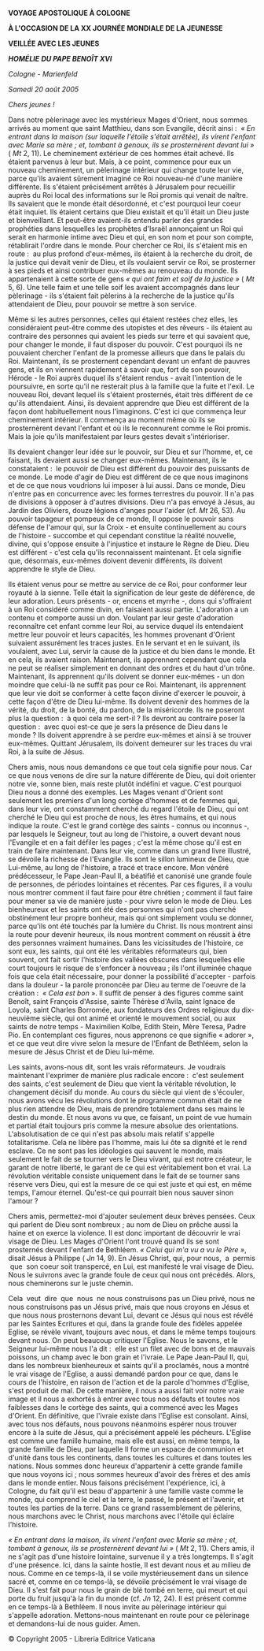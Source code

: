 **VOYAGE APOSTOLIQUE À COLOGNE**

**À L'OCCASION DE LA XX JOURNÉE MONDIALE DE LA JEUNESSE**

**VEILLÉE AVEC LES JEUNES**

***HOMÉLIE*** ***DU PAPE BENOÎT XVI***

*Cologne - Marienfeld*

*Samedi 20 août 2005*

*Chers jeunes !*

Dans notre pèlerinage avec les mystérieux Mages d'Orient, nous sommes arrivés au moment que saint Matthieu, dans son Evangile, décrit ainsi :  *« *En entrant dans la maison (sur laquelle l'étoile s'était arrêtée), ils virent l'enfant avec Marie sa mère ; et, tombant à genoux, ils se prosternèrent devant lui* »* ( *Mt* 2, 11). Le cheminement extérieur de ces hommes était achevé. Ils étaient parvenus à leur but. Mais, à ce point, commence pour eux un nouveau cheminement, un pèlerinage intérieur qui change toute leur vie, parce qu'ils avaient sûrement imaginé ce Roi nouveau-né d'une manière différente. Ils s'étaient précisément arrêtés à Jérusalem pour recueillir auprès du Roi local des informations sur le Roi promis qui venait de naître. Ils savaient que le monde était désordonné, et c'est pourquoi leur coeur était inquiet. Ils étaient certains que Dieu existait et qu'il était un Dieu juste et bienveillant. Et peut-être avaient-ils entendu parler des grandes prophéties dans lesquelles les prophètes d'Israël annonçaient un Roi qui serait en harmonie intime avec Dieu et qui, en son nom et pour son compte, rétablirait l'ordre dans le monde. Pour chercher ce Roi, ils s'étaient mis en route :  au plus profond d'eux-mêmes, ils étaient à la recherche du droit, de la justice qui devait venir de Dieu, et ils voulaient servir ce Roi, se prosterner à ses pieds et ainsi contribuer eux-mêmes au renouveau du monde. Ils appartenaient à cette sorte de gens *« *qui ont faim et soif de la justice* »* ( *Mt* 5, 6). Une telle faim et une telle soif les avaient accompagnés dans leur pèlerinage - ils s'étaient fait pèlerins à la recherche de la justice qu'ils attendaient de Dieu, pour pouvoir se mettre à son service.

Même si les autres personnes, celles qui étaient restées chez elles, les considéraient peut-être comme des utopistes et des rêveurs - ils étaient au contraire des personnes qui avaient les pieds sur terre et qui savaient que, pour changer le monde, il faut disposer du pouvoir. C'est pourquoi ils ne pouvaient chercher l'enfant de la promesse ailleurs que dans le palais du Roi. Maintenant, ils se prosternent cependant devant un enfant de pauvres gens, et ils en viennent rapidement à savoir que, fort de son pouvoir, Hérode - le Roi auprès duquel ils s'étaient rendus - avait l'intention de le poursuivre, en sorte qu'il ne resterait plus à la famille que la fuite et l'exil. Le nouveau Roi, devant lequel ils s'étaient prosternés, était très différent de ce qu'ils attendaient. Ainsi, ils devaient apprendre que Dieu est différent de la façon dont habituellement nous l'imaginons. C'est ici que commença leur cheminement intérieur. Il commença au moment même où ils se prosternèrent devant l'enfant et où ils le reconnurent comme le Roi promis. Mais la joie qu'ils manifestaient par leurs gestes devait s'intérioriser.

Ils devaient changer leur idée sur le pouvoir, sur Dieu et sur l'homme, et, ce faisant, ils devaient aussi se changer eux-mêmes. Maintenant, ils le constataient :  le pouvoir de Dieu est différent du pouvoir des puissants de ce monde. Le mode d'agir de Dieu est différent de ce que nous imaginons et de ce que nous voudrions lui imposer à lui aussi. Dans ce monde, Dieu n'entre pas en concurrence avec les formes terrestres du pouvoir. Il n'a pas de divisions à opposer à d'autres divisions. Dieu n'a pas envoyé à Jésus, au Jardin des Oliviers, douze légions d'anges pour l'aider (cf. *Mt* 26, 53). Au pouvoir tapageur et pompeux de ce monde, Il oppose le pouvoir sans défense de l'amour qui, sur la Croix - et ensuite continuellement au cours de l'histoire - succombe et qui cependant constitue la réalité nouvelle, divine, qui s'oppose ensuite à l'injustice et instaure le Règne de Dieu. Dieu est différent - c'est cela qu'ils reconnaissent maintenant. Et cela signifie que, désormais, eux-mêmes doivent devenir différents, ils doivent apprendre le style de Dieu.

Ils étaient venus pour se mettre au service de ce Roi, pour conformer leur royauté à la sienne. Telle était la signification de leur geste de déférence, de leur adoration. Leurs présents - or, encens et myrrhe -, dons qui s'offraient à un Roi considéré comme divin, en faisaient aussi partie. L'adoration a un contenu et comporte aussi un don. Voulant par leur geste d'adoration reconnaître cet enfant comme leur Roi, au service duquel ils entendaient mettre leur pouvoir et leurs capacités, les hommes provenant d'Orient suivaient assurément les traces justes. En le servant et en le suivant, ils voulaient, avec Lui, servir la cause de la justice et du bien dans le monde. Et en cela, ils avaient raison. Maintenant, ils apprennent cependant que cela ne peut se réaliser simplement en donnant des ordres et du haut d'un trône. Maintenant, ils apprennent qu'ils doivent se donner eux-mêmes - un don moindre que celui-là ne suffit pas pour ce Roi. Maintenant, ils apprennent que leur vie doit se conformer à cette façon divine d'exercer le pouvoir, à cette façon d'être de Dieu lui-même. Ils doivent devenir des hommes de la vérité, du droit, de la bonté, du pardon, de la miséricorde. Ils ne poseront plus la question :  à quoi cela me sert-il ? Ils devront au contraire poser la question :  avec quoi est-ce que je sers la présence de Dieu dans le monde ? Ils doivent apprendre à se perdre eux-mêmes et ainsi à se trouver eux-mêmes. Quittant Jérusalem, ils doivent demeurer sur les traces du vrai Roi, à la suite de Jésus.

Chers amis, nous nous demandons ce que tout cela signifie pour nous. Car ce que nous venons de dire sur la nature différente de Dieu, qui doit orienter notre vie, sonne bien, mais reste plutôt indéfini et vague. C'est pourquoi Dieu nous a donné des exemples. Les Mages venant d'Orient sont seulement les premiers d'un long cortège d'hommes et de femmes qui, dans leur vie, ont constamment cherché du regard l'étoile de Dieu, qui ont cherché le Dieu qui est proche de nous, les êtres humains, et qui nous indique la route. C'est le grand cortège des saints - connus ou inconnus -, par lesquels le Seigneur, tout au long de l'histoire, a ouvert devant nous l'Evangile et en a fait défiler les pages ; c'est la même chose qu'il est en train de faire maintenant. Dans leur vie, comme dans un grand livre illustré, se dévoile la richesse de l'Evangile. Ils sont le sillon lumineux de Dieu, que Lui-même, au long de l'histoire, a tracé et trace encore. Mon vénéré prédécesseur, le Pape Jean-Paul II, a béatifié et canonisé une grande foule de personnes, de périodes lointaines et récentes. Par ces figures, il a voulu nous montrer comment il faut faire pour être chrétien ; comment il faut faire pour mener sa vie de manière juste - pour vivre selon le mode de Dieu. Les bienheureux et les saints ont été des personnes qui n'ont pas cherché obstinément leur propre bonheur, mais qui ont simplement voulu se donner, parce qu'ils ont été touchés par la lumière du Christ. Ils nous montrent ainsi la route pour devenir heureux, ils nous montrent comment on réussit à être des personnes vraiment humaines. Dans les vicissitudes de l'histoire, ce sont eux, les saints, qui ont été les véritables réformateurs qui, bien souvent, ont fait sortir l'histoire des vallées obscures dans lesquelles elle court toujours le risque de s'enfoncer à nouveau ; ils l'ont illuminée chaque fois que cela était nécessaire, pour donner la possibilité d'accepter - parfois dans la douleur - la parole prononcée par Dieu au terme de l'oeuvre de la création :  « *Cela est bon* ». Il suffit de penser à des figures comme saint Benoît, saint François d'Assise, sainte Thérèse d'Avila, saint Ignace de Loyola, saint Charles Borromée, aux fondateurs des Ordres religieux du dix-neuvième siècle, qui ont animé et orienté le mouvement social, ou aux saints de notre temps - Maximilien Kolbe, Edith Stein, Mère Teresa, Padre Pio. En contemplant ces figures, nous apprenons ce que signifie « adorer », et ce que veut dire vivre selon la mesure de l'Enfant de Bethléem, selon la mesure de Jésus Christ et de Dieu lui-même.

Les saints, avons-nous dit, sont les vrais réformateurs. Je voudrais maintenant l'exprimer de manière plus radicale encore :  c'est seulement des saints, c'est seulement de Dieu que vient la véritable révolution, le changement décisif du monde. Au cours du siècle qui vient de s'écouler, nous avons vécu les révolutions dont le programme commun était de ne plus rien attendre de Dieu, mais de prendre totalement dans ses mains le destin du monde. Et nous avons vu que, ce faisant, un point de vue humain et partial était toujours pris comme la mesure absolue des orientations. L'absolutisation de ce qui n'est pas absolu mais relatif s'appelle totalitarisme. Cela ne libère pas l'homme, mais lui ôte sa dignité et le rend esclave. Ce ne sont pas les idéologies qui sauvent le monde, mais seulement le fait de se tourner vers le Dieu vivant, qui est notre créateur, le garant de notre liberté, le garant de ce qui est véritablement bon et vrai. La révolution véritable consiste uniquement dans le fait de se tourner sans réserve vers Dieu, qui est la mesure de ce qui est juste et qui est, en même temps, l'amour éternel. Qu'est-ce qui pourrait bien nous sauver sinon l'amour ?

Chers amis, permettez-moi d'ajouter seulement deux brèves pensées. Ceux qui parlent de Dieu sont nombreux ; au nom de Dieu on prêche aussi la haine et on exerce la violence. Il est donc important de découvrir le vrai visage de Dieu. Les Mages d'Orient l'ont trouvé quand ils se sont prosternés devant l'enfant de Bethléem. *« *Celui qui m'a vu a vu le Père* »*, disait Jésus à Philippe ( *Jn* 14, 9). En Jésus Christ, qui, pour nous,  a  permis  que  son coeur soit transpercé, en Lui, est manifesté le vrai visage de Dieu. Nous le suivrons avec la grande foule de ceux qui nous ont précédés. Alors, nous cheminerons sur le juste chemin.

Cela  veut  dire  que  nous  ne nous construisons pas un Dieu privé, nous ne nous construisons pas un Jésus privé, mais que nous croyons en Jésus et que nous nous prosternons devant Lui, devant ce Jésus qui nous est révélé par les Saintes Ecritures et qui, dans la grande foule des fidèles appelée Eglise, se révèle vivant, toujours avec nous, et dans le même temps toujours devant nous. On peut beaucoup critiquer l'Eglise. Nous le savons, et le Seigneur lui-même nous l'a dit :  elle est un filet avec de bons et de mauvais poissons, un champ avec le bon grain et l'ivraie. Le Pape Jean-Paul II, qui, dans les nombreux bienheureux et saints qu'il a proclamés, nous a montré le vrai visage de l'Eglise, a aussi demandé pardon pour ce que, dans le cours de l'histoire, en raison de l'action et de la parole d'hommes d'Eglise, s'est produit de mal. De cette manière, il nous a aussi fait voir notre vraie image et il nous a exhortés à entrer avec tous nos défauts et toutes nos faiblesses dans le cortège des saints, qui a commencé avec les Mages d'Orient. En définitive, que l'ivraie existe dans l'Eglise est consolant. Ainsi, avec tous nos défauts, nous pouvons néanmoins espérer nous trouver encore à la suite de Jésus, qui a précisément appelé les pécheurs. L'Eglise est comme une famille humaine, mais elle est aussi, en même temps, la grande famille de Dieu, par laquelle Il forme un espace de communion et d'unité dans tous les continents, dans toutes les cultures et dans toutes les nations. Nous sommes donc heureux d'appartenir à cette grande famille que nous voyons ici ; nous sommes heureux d'avoir des frères et des amis dans le monde entier. Nous faisons précisément l'expérience, ici, à Cologne, du fait qu'il est beau d'appartenir à une famille vaste comme le monde, qui comprend le ciel et la terre, le passé, le présent et l'avenir, et toutes les parties de la terre. Dans ce grand rassemblement de pèlerins, nous marchons avec le Christ, nous marchons avec l'étoile qui éclaire l'histoire.

*« *En entrant dans la maison, ils virent l'enfant avec Marie sa mère ; et, tombant à genoux, ils se prosternèrent devant lui* »* ( *Mt* 2, 11). Chers amis, il ne s'agit pas d'une histoire lointaine, survenue il y a très longtemps. Il s'agit d'une présence. Ici, dans la sainte hostie, Il est devant nous et au milieu de nous. Comme en ce temps-là, il se voile mystérieusement dans un silence sacré et, comme en ce temps-là, se dévoile précisément le vrai visage de Dieu. Il s'est fait pour nous le grain de blé tombé en terre, qui meurt et qui porte du fruit jusqu'à la fin du monde (cf. *Jn* 12, 24). Il est présent comme en ce temps-là à Bethléem. Il nous invite au pèlerinage intérieur qui s'appelle adoration. Mettons-nous maintenant en route pour ce pèlerinage et demandons-lui de nous guider. Amen.

© Copyright 2005 - Libreria Editrice Vaticana